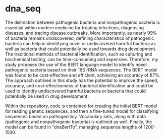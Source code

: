 # dna_seq

The distinction between pathogenic bacteria and nonpathogenic bacteria is essential within modern medicine for treating infections, diagnosing diseases, and tracing disease outbreaks. More importantly, as nearly 99% of bacteria remains undiscovered, defining characteristics of pathogenic bacteria can help in identifying novel or undiscovered harmful bacteria as well as bacteria that could potentially be used towards drug development. The traditional methods of bacterial identification, such as culturing and biochemical testing, can be time-consuming and expensive. Therefore, my study proposes the use of the BERT language model to identify novel pathogenic bacteria based on their 16S rRNA sequences. The BERT model was found to be cost-effective and efficient, achieving an accuracy of 87%. The approach outlined in this study has the potential to improve the speed, accuracy, and cost-effectiveness of bacterial identification and could be used to identify undiscovered harmful bacteria or bacteria that could potentially be used in drug development.

Within the repository, code is contained for creating the initial BERT model for reading genetic sequences, and then a fine-tuned model for classifying sequences based on pathogeniticy. 
Vocabulary sets, along with data (pathogenic and nonpathogenic bacteria) is outlined as well.
Finally, the model can be found in "dnaBertTo", managing sequence lengths of 1200-1500. 
